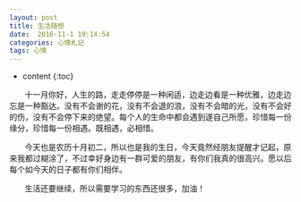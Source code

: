 ```yaml
---
layout: post
title: 生活随想
date:  2016-11-1 19:14:54
categories: 心情札记
tags: 心情
---
```


* content
{:toc}




&#160; &#160; &#160; &#160;十一月你好，人生的路，走走停停是一种闲适，边走边看是一种优雅，边走边忘是一种豁达。没有不会谢的花，没有不会退的浪，没有不会暗的光，没有不会好的伤，没有不会停下来的绝望。每个人的生命中都会遇到遂自己所愿，珍惜每一份缘分，珍惜每一份相遇。既相遇，必相惜。

&#160; &#160; &#160; &#160;今天也是农历十月初二，所以也是我的生日，今天竟然经朋友提醒才记起，原来我都过糊涂了，不过幸好身边有一群可爱的朋友，有你们我真的很高兴。愿以后每个如今天的日子都有你们相伴。

&#160; &#160; &#160; &#160;生活还要继续，所以需要学习的东西还很多，加油！
